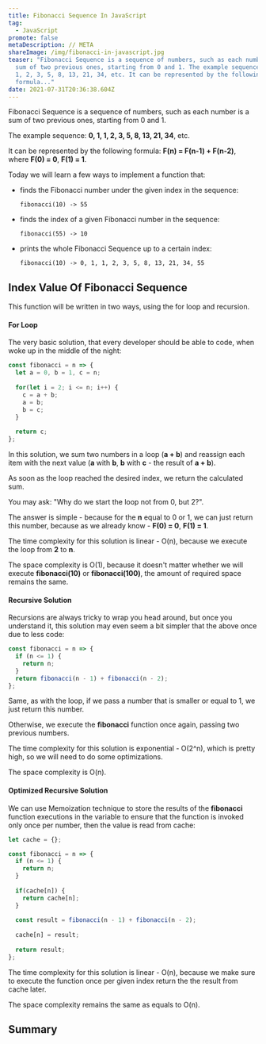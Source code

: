 ```yaml
---
title: Fibonacci Sequence In JavaScript
tag:
  - JavaScript
promote: false
metaDescription: // META
shareImage: /img/fibonacci-in-javascript.jpg
teaser: "Fibonacci Sequence is a sequence of numbers, such as each number is a
  sum of two previous ones, starting from 0 and 1. The example sequence: 0, 1,
  1, 2, 3, 5, 8, 13, 21, 34, etc. It can be represented by the following
  formula..."
date: 2021-07-31T20:36:38.604Z
---
```

Fibonacci Sequence is a sequence of numbers, such as each number is a sum of two previous ones, starting from 0 and 1.

The example sequence: **0, 1, 1, 2, 3, 5, 8, 13, 21, 34**, etc.

It can be represented by the following formula: **F(n) = F(n-1) + F(n-2)**, where **F(0) = 0**, **F(1) = 1**.

Today we will learn a few ways to implement a function that:

* finds the Fibonacci number under the given index in the sequence:

  `fibonacci(10) -> 55`
* finds the index of a given Fibonacci number in the sequence:

  `fibonacci(55) -> 10`
* prints the whole Fibonacci Sequence up to a certain index:

  `fibonacci(10) -> 0, 1, 1, 2, 3, 5, 8, 13, 21, 34, 55`

## Index Value Of Fibonacci Sequence

This function will be written in two ways, using the for loop and recursion.

#### For Loop

The very basic solution, that every developer should be able to code, when woke up in the middle of the night:

```javascript
const fibonacci = n => {
  let a = 0, b = 1, c = n;
  
  for(let i = 2; i <= n; i++) {
    c = a + b;
    a = b;
    b = c;
  }
  
  return c;
};

```

In this solution, we sum two numbers in a loop (**a + b**) and reassign each item with the next value (**a** with **b**, **b** with **c** - the result of **a + b**).

As soon as the loop reached the desired index, we return the calculated sum.

You may ask: "Why do we start the loop not from 0, but 2?".

The answer is simple - because for the **n** equal to 0 or 1, we can just return this number, because as we already know - **F(0) = 0**, **F(1) = 1**.

The time complexity for this solution is linear - O(n), because we execute the loop from **2** to **n**.

The space complexity is O(1), because it doesn't matter whether we will execute **fibonacci(10)** or **fibonacci(100)**, the amount of required space remains the same. 

#### Recursive Solution

Recursions are always tricky to wrap you head around, but once you understand it, this solution may even seem a bit simpler that the above once due to less code:

```javascript
const fibonacci = n => {
  if (n <= 1) {
    return n;
  }
  return fibonacci(n - 1) + fibonacci(n - 2);
};
```

Same, as with the loop, if we pass a number that is smaller or equal to 1, we just return this number.

Otherwise, we execute the **fibonacci** function once again, passing two previous numbers.

The time complexity for this solution is exponential - O(2^n), which is pretty high, so we will need to do some optimizations.

The space complexity is O(n).

#### Optimized Recursive Solution

We can use Memoization technique to store the results of the **fibonacci** function executions in the variable to ensure that the function is invoked only once per number, then the value is read from cache:

```javascript
let cache = {};

const fibonacci = n => {
  if (n <= 1) {
    return n;
  }
  
  if(cache[n]) {
    return cache[n];
  }
  
  const result = fibonacci(n - 1) + fibonacci(n - 2);
  
  cache[n] = result;
  
  return result;
};
```

The time complexity for this solution is linear - O(n), because we make sure to execute the function once per given index return the the result from cache later.

The space complexity remains the same as equals to O(n).

## Summary